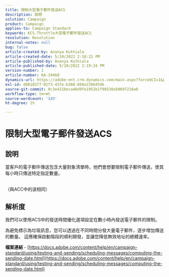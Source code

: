 ```yaml
---
title: 限制大型電子郵件發送ACS
description: 說明
solution: Campaign
product: Campaign
applies-to: Campaign Standard
keywords: KCS,Throttle大型電子郵件發送ACS
resolution: Resolution
internal-notes: null
bug: false
article-created-by: Ananya Kuthiala
article-created-date: 5/10/2022 2:18:21 PM
article-published-by: Ananya Kuthiala
article-published-date: 5/10/2022 2:19:24 PM
version-number: 1
article-number: KA-19460
dynamics-url: https://adobe-ent.crm.dynamics.com/main.aspx?forceUCI=1&pagetype=entityrecord&etn=knowledgearticle&id=c74c6e05-6cd0-ec11-a7b5-0022480a8e40
exl-id: d8810377-02f3-41fe-b388-860a226b454b
source-git-commit: 0c3e421beca46d9fe1952b1f98538a50697216a0
workflow-type: tm+mt
source-wordcount: '143'
ht-degree: 2%

---
```


# 限制大型電子郵件發送ACS

## 說明

當客戶的電子郵件傳送包含大量對象清單時，他們會想要限制電子郵件傳送，使其每小時只傳送特定指定數量。

<br>（與ACC中的波相同）

## 解析度


我們可以使用ACS中的發送時間優化選項設定在數小時內發送電子郵件的限制。

為避免標示為垃圾訊息，您可以透過在不同時間分發大量電子郵件，逐步增加傳送的數量。 這應確保啟動階段的順利開發，並讓您降低無效地址的總體速率。



<b>檔案連結</b> - [https://docs.adobe.com/content/help/en/campaign-standard/using/testing-and-sending/scheduling-messages/computing-the-sending-date.html](https://docs.adobe.com/content/help/en/campaign-standard/using/testing-and-sending/scheduling-messages/computing-the-sending-date.html)
